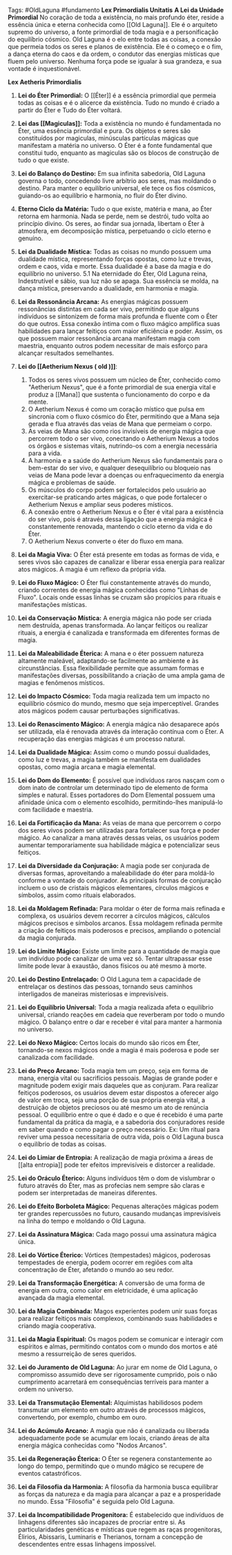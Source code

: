 Tags: #OldLaguna #fundamento
**Lex Primordialis Unitatis** **A Lei da Unidade Primordial** No coração de toda a existência, no mais profundo éter, reside a essência única e eterna conhecida como [[Old Laguna]]. Ele é o arquiteto supremo do universo, a fonte primordial de toda magia e a personificação do equilíbrio cósmico. Old Laguna é o elo entre todas as coisas, a conexão que permeia todos os seres e planos de existência. Ele é o começo e o fim, a dança eterna do caos e da ordem, o condutor das energias místicas que fluem pelo universo. Nenhuma força pode se igualar à sua grandeza, e sua vontade é inquestionável.


**Lex Aetheris Primordialis**

1. **Lei do Éter Primordial:** O [[Éter]] é a essência primordial que permeia todas as coisas e é o alicerce da existência. Tudo no mundo é criado a partir do Éter e Tudo do Éter voltará.
    
2. **Lei das [[Magiculas]]:** Toda a existência no mundo é fundamentada no Éter, uma essência primordial e pura. Os objetos e seres são constituídos por magiculas, minúsculas partículas mágicas que manifestam a matéria no universo. O Éter é a fonte fundamental que constitui tudo, enquanto as magiculas são os blocos de construção de tudo o que existe.
    
3. **Lei do Balanço do Destino:** Em sua infinita sabedoria, Old Laguna governa o todo, concedendo livre arbítrio aos seres, mas moldando o destino. Para manter o equilíbrio universal, ele tece os fios cósmicos, guiando-os ao equilíbrio e harmonia, no fluir do Éter divino.
    
4. **Eterno Ciclo da Matéria:** Tudo o que existe, matéria e mana, ao Éter retorna em harmonia. Nada se perde, nem se destrói, tudo volta ao princípio divino. Os seres, ao findar sua jornada, libertam o Éter à atmosfera, em decomposição mística, perpetuando o ciclo eterno e genuíno.
    
5. **Lei da Dualidade Mística:** Todas as coisas no mundo possuem uma dualidade mística, representando forças opostas, como luz e trevas, ordem e caos, vida e morte. Essa dualidade é a base da magia e do equilíbrio no universo. 5.1 Na eternidade do Éter, Old Laguna reina, Indestrutível e sábio, sua luz não se apaga. Sua essência se molda, na dança mística, preservando a dualidade, em harmonia e magia.
    
6. **Lei da Ressonância Arcana:** As energias mágicas possuem ressonâncias distintas em cada ser vivo, permitindo que alguns indivíduos se sintonizem de forma mais profunda e fluente com o Éter do que outros. Essa conexão íntima com o fluxo mágico amplifica suas habilidades para lançar feitiços com maior eficiência e poder. Assim, os que possuem maior ressonância arcana manifestam magia com maestria, enquanto outros podem necessitar de mais esforço para alcançar resultados semelhantes.
    
7. **Lei do [[Aetherium Nexus ( old )]]**:
    
    1. Todos os seres vivos possuem um núcleo de Éter, conhecido como "Aetherium Nexus", que é a fonte primordial de sua energia vital e produz a [[Mana]] que sustenta o funcionamento do corpo e da mente.
    2. O Aetherium Nexus é como um coração místico que pulsa em sincronia com o fluxo cósmico do Éter, permitindo que a Mana seja gerada e flua através das veias de Mana que permeiam o corpo.
    3. As veias de Mana são como rios invisíveis de energia mágica que percorrem todo o ser vivo, conectando o Aetherium Nexus a todos os órgãos e sistemas vitais, nutrindo-os com a energia necessária para a vida.
    4. A harmonia e a saúde do Aetherium Nexus são fundamentais para o bem-estar do ser vivo, e qualquer desequilíbrio ou bloqueio nas veias de Mana pode levar a doenças ou enfraquecimento da energia mágica e problemas de saúde.
    5. Os músculos do corpo podem ser fortalecidos pelo usuário ao exercitar-se praticando artes mágicas, o que pode fortalecer o Aetherium Nexus e ampliar seus poderes místicos.
    6. A conexão entre o Aetherium Nexus e o Éter é vital para a existência do ser vivo, pois é através dessa ligação que a energia mágica é constantemente renovada, mantendo o ciclo eterno da vida e do Éter.
    7. O Aetherium Nexus converte o éter do fluxo em mana.
8. **Lei da Magia Viva:** O Éter está presente em todas as formas de vida, e seres vivos são capazes de canalizar e liberar essa energia para realizar atos mágicos. A magia é um reflexo da própria vida.
    
9. **Lei do Fluxo Mágico:** O Éter flui constantemente através do mundo, criando correntes de energia mágica conhecidas como "Linhas de Fluxo". Locais onde essas linhas se cruzam são propícios para rituais e manifestações místicas.
    
10. **Lei da Conservação Mística:** A energia mágica não pode ser criada nem destruída, apenas transformada. Ao lançar feitiços ou realizar rituais, a energia é canalizada e transformada em diferentes formas de magia.
    
11. **Lei da Maleabilidade Éterica:** A mana e o éter possuem natureza altamente maleável, adaptando-se facilmente ao ambiente e às circunstâncias. Essa flexibilidade permite que assumam formas e manifestações diversas, possibilitando a criação de uma ampla gama de magias e fenômenos místicos.
    
12. **Lei do Impacto Cósmico:** Toda magia realizada tem um impacto no equilíbrio cósmico do mundo, mesmo que seja imperceptível. Grandes atos mágicos podem causar perturbações significativas.
    
13. **Lei do Renascimento Mágico:** A energia mágica não desaparece após ser utilizada, ela é renovada através da interação contínua com o Éter. A recuperação das energias mágicas é um processo natural.
    
14. **Lei da Dualidade Mágica:** Assim como o mundo possui dualidades, como luz e trevas, a magia também se manifesta em dualidades opostas, como magia arcana e magia elemental.
    
15. **Lei do Dom do Elemento:** É possível que indivíduos raros nasçam com o dom inato de controlar um determinado tipo de elemento de forma simples e natural. Esses portadores do Dom Elemental possuem uma afinidade única com o elemento escolhido, permitindo-lhes manipulá-lo com facilidade e maestria.
    
16. **Lei da Fortificação da Mana:** As veias de mana que percorrem o corpo dos seres vivos podem ser utilizadas para fortalecer sua força e poder mágico. Ao canalizar a mana através dessas veias, os usuários podem aumentar temporariamente sua habilidade mágica e potencializar seus feitiços.
    
17. **Lei da Diversidade da Conjuração:** A magia pode ser conjurada de diversas formas, aproveitando a maleabilidade do éter para moldá-lo conforme a vontade do conjurador. As principais formas de conjuração incluem o uso de cristais mágicos elementares, círculos mágicos e símbolos, assim como rituais elaborados.
    
18. **Lei da Moldagem Refinada:** Para moldar o éter de forma mais refinada e complexa, os usuários devem recorrer a círculos mágicos, cálculos mágicos precisos e símbolos arcanos. Essa moldagem refinada permite a criação de feitiços mais poderosos e precisos, ampliando o potencial da magia conjurada.
    
19. **Lei do Limite Mágico:** Existe um limite para a quantidade de magia que um indivíduo pode canalizar de uma vez só. Tentar ultrapassar esse limite pode levar à exaustão, danos físicos ou até mesmo à morte.
    
20. **Lei do Destino Entrelaçado:** O Old Laguna tem a capacidade de entrelaçar os destinos das pessoas, tornando seus caminhos interligados de maneiras misteriosas e imprevisíveis.
    
21. **Lei do Equilíbrio Universal:** Toda a magia realizada afeta o equilíbrio universal, criando reações em cadeia que reverberam por todo o mundo mágico. O balanço entre o dar e receber é vital para manter a harmonia no universo.
    
22. **Lei do Nexo Mágico:** Certos locais do mundo são ricos em Éter, tornando-se nexos mágicos onde a magia é mais poderosa e pode ser canalizada com facilidade.
    
23. **Lei do Preço Arcano:** Toda magia tem um preço, seja em forma de mana, energia vital ou sacrifícios pessoais. Magias de grande poder e magnitude podem exigir mais daqueles que as conjuram. Para realizar feitiços poderosos, os usuários devem estar dispostos a oferecer algo de valor em troca, seja uma porção de sua própria energia vital, a destruição de objetos preciosos ou até mesmo um ato de renúncia pessoal. O equilíbrio entre o que é dado e o que é recebido é uma parte fundamental da prática da magia, e a sabedoria dos conjuradores reside em saber quando e como pagar o preço necessário. Ex: Um ritual para reviver uma pessoa necessitaria de outra vida, pois o Old Laguna busca o equilíbrio de todas as coisas.
    
24. **Lei do Limiar de Entropia:** A realização de magia próxima a áreas de [[alta entropia]] pode ter efeitos imprevisíveis e distorcer a realidade.
    
25. **Lei do Oráculo Éterico:** Alguns indivíduos têm o dom de vislumbrar o futuro através do Éter, mas as profecias nem sempre são claras e podem ser interpretadas de maneiras diferentes.
    
26. **Lei do Efeito Borboleta Mágico:** Pequenas alterações mágicas podem ter grandes repercussões no futuro, causando mudanças imprevisíveis na linha do tempo e moldando o Old Laguna.
    
27. **Lei da Assinatura Mágica:** Cada mago possui uma assinatura mágica única.
    
28. **Lei do Vórtice Éterico:** Vórtices (tempestades) mágicos, poderosas tempestades de energia, podem ocorrer em regiões com alta concentração de Éter, afetando o mundo ao seu redor.
    
29. **Lei da Transformação Energética:** A conversão de uma forma de energia em outra, como calor em eletricidade, é uma aplicação avançada da magia elemental.
    
30. **Lei da Magia Combinada:** Magos experientes podem unir suas forças para realizar feitiços mais complexos, combinando suas habilidades e criando magia cooperativa.
    
31. **Lei da Magia Espiritual:** Os magos podem se comunicar e interagir com espíritos e almas, permitindo contatos com o mundo dos mortos e até mesmo a ressurreição de seres queridos.
    
32. **Lei do Juramento de Old Laguna:** Ao jurar em nome de Old Laguna, o compromisso assumido deve ser rigorosamente cumprido, pois o não cumprimento acarretará em consequências terríveis para manter a ordem no universo.
    
33. **Lei da Transmutação Elemental:** Alquimistas habilidosos podem transmutar um elemento em outro através de processos mágicos, convertendo, por exemplo, chumbo em ouro.
    
34. **Lei do Acúmulo Arcano:** A magia que não é canalizada ou liberada adequadamente pode se acumular em locais, criando áreas de alta energia mágica conhecidas como "Nodos Arcanos".
    
35. **Lei da Regeneração Éterica:** O Éter se regenera constantemente ao longo do tempo, permitindo que o mundo mágico se recupere de eventos catastróficos.
    
36. **Lei da Filosofia da Harmonia:** A filosofia da harmonia busca equilibrar as forças da natureza e da magia para alcançar a paz e a prosperidade no mundo. Essa "Filosofia" é seguida pelo Old Laguna.
    
37. **Lei da Incompatibilidade Progenitora:** É estabelecido que indivíduos de linhagens diferentes são incapazes de procriar entre si. As particularidades genéticas e místicas que regem as raças progenitoras, Élirios, Abissaris, Luminaris e Therianos, tornam a concepção de descendentes entre essas linhagens impossível.